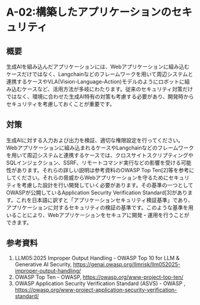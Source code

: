 # A-02:構築したアプリケーションのセキュリティ
## 概要
生成AIを組み込んだアプリケーションには、Webアプリケーションに組み込むケースだけではなく、Langchainなどのフレームワークを用いて周辺システムと連携するケースやVLA(Vision-Language-Action)モデルのようにロボットに組み込むケースなど、活用方法が多岐にわたります。従来のセキュリティ対策だけではなく、環境に合わせた生成AI特有の対策も考慮する必要があり、開発時からセキュリティを考慮しておくことが重要です。

## 対策
生成AIに対する入力および出力を検証、適切な権限設定を行ってください。
Webアプリケーションに組み込まれるケースやLangchainなどのフレームワークを用いて周辺システムと連携するケースでは、クロスサイトスクリプティングやSQLインジェクション、SSRF、リモートコマンド実行などの影響を受ける可能性があります。それらの詳しい説明は参考資料のOWASP Top Ten[2]等を参考にしてください。それらの脅威からWebアプリケーションを守るためにセキュリティを考慮した設計を行い開発していく必要があります。その基準の一つとしてOWASPが公開しているApplication Security Verification Standard[3]があります。これを日本語に訳すと「アプリケーションセキュリティ検証基準」であり、アプリケーションに対するセキュリティの検証の基準です。このような基準を用いることにより、Webアプリケーションをセキュアに開発・運用を行うことができます。


## 参考資料
1. LLM05:2025 Improper Output Handling - OWASP Top 10 for LLM & Generative AI Security, https://genai.owasp.org/llmrisk/llm052025-improper-output-handling/
1. OWASP Top Ten - OWASP, https://owasp.org/www-project-top-ten/
1. OWASP Application Security Verification Standard (ASVS) - OWASP
, https://owasp.org/www-project-application-security-verification-standard/

